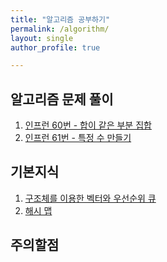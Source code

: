 ```yaml
---
title: "알고리즘 공부하기"
permalink: /algorithm/
layout: single
author_profile: true

---
```


## 알고리즘 문제 풀이

1. [인프런 60번 - 합이 같은 부분 집합]({{site.url}}/algorithm/algorithm-1/)
2. [인프런 61번 - 특정 수 만들기]({{site.url}}/algorithm/algorithm-2/)

## 기본지식

1. [구조체를 이용한 벡터와 우선순위 큐]({{site.url}}/algorithm/algorithm-3/)
2. [해시 맵]({{site.url}}/algorithm/algorithm-5/)

## 주의할점
[]({{site.url}}/algorithm/algorithm-4/)
